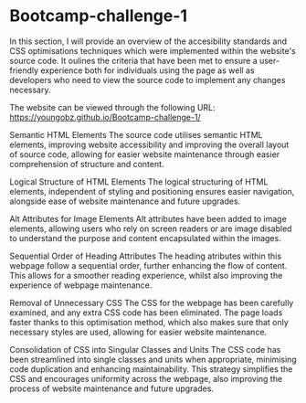 # Bootcamp-challenge-1


In this section, I will provide an overview of the accesibility standards and CSS optimisations techniques which were implemented within the website's source code. It oulines the criteria that have been met to ensure a user-friendly experience both for individuals using the page as well as developers who need to view the source code to implement any changes necessary.

The website can be viewed through the following URL:
https://youngobz.github.io/Bootcamp-challenge-1/

Semantic HTML Elements
The source code utilises semantic HTML elements, improving website accessibility and improving the overall layout of source code, allowing for easier website maintenance through easier comprehension of structure and content.  

Logical Structure of HTML Elements
The logical structuring of HTML elements, independent of styling and positioning ensures easier navigation, alongside ease of website maintenance and future upgrades. 

Alt Attributes for Image Elements
Alt attributes have been added to image elements, allowing users who rely on screen readers or are image disabled to understand the purpose and content encapsulated within the images. 

Sequential Order of Heading Attributes
The heading atributes within this webpage follow a sequential order, further enhancing the flow of content. This allows for a smoother reading experience, whilst also improving the experience of webpage maintenance.

Removal of Unnecessary CSS
The CSS for the webpage has been carefully examined, and any extra CSS code has been eliminated. The page loads faster thanks to this optimisation method, which also makes sure that only necessary styles are used, allowing for easier website maintenance.

Consolidation of CSS into Singular Classes and Units
The CSS code has been streamlined into single classes and units when appropriate, minimising code duplication and enhancing maintainability. This strategy simplifies the CSS and encourages uniformity across the webpage, also improving the process of website maintenance and future upgrades.

